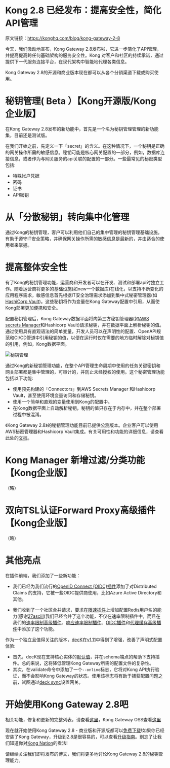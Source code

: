 # Kong 2.8 已经发布：提高安全性，简化API管理


原文链接：https://konghq.com/blog/kong-gateway-2-8

今天，我们激动地宣布，Kong Gateway 2.8发布啦，它进一步简化了API管理，并提高提高跨任何基础架构的服务安全性。Kong 对客户和社区的持续承诺，通过提供下一代服务连接平台，在现代架构中智能地代理各类信息。

Kong Gateway 2.8的开源和商业版本现在都可以从各个分销渠道下载或购买使用。

# 秘钥管理( Beta ）【Kong开源版/Kong企业版】

在Kong Gateway 2.8发布的新功能中，首先是一个名为秘钥管理管理的新功能集，目前还是测试版。

在我们开始之前，先定义一下「secret」的含义。在这种情况下，一个秘钥是正确的网关操作所需的敏感信息。秘钥可能是核心网关配置的一部分，例如，数据库连接信息，或者作为与网关服务的api关联的配置的一部分。一些最常见的秘密类型包括:

- 特殊帐户凭据
- 密码
- 证书
- API密钥


# 从「分散秘钥」转向集中化管理

通过Kong的秘钥管理，客户可以利用他们自己的集中管理的秘钥管理基础设施。有助于遵守IT安全策略，并确保网关操作所需的敏感信息是最新的，并由适合的使用者来掌握。


# 提高整体安全性

有了Kong的秘钥管理功能，运营商和开发者可以在开发、测试和部署api时独立工作。随着运营商将更多的基础设施(如new一个数据库)在线化，以支持不断变化的应用程序需求，敏感信息首先根据IT安全治理需求添加到集中式秘密管理器(如[HashiCorp Vault](https://www.vaultproject.io/))。这些秘钥将作为变量在Kong Gateway配置中引用，从而使Kong部署更加便携和安全。

配置秘钥管理后，Kong Gateway数据平面将向第三方秘钥管理器(如[AWS secrets Manager](https://aws.amazon.com/secrets-manager/)和Hashicorp Vault)请求秘钥，并在数据平面上解析秘钥的值。通过使用具有直观语法的简单变量，开发人员可以在声明性的配置、OpenAPI规范和CI/CD管道中引用秘钥的值，以便在运行时仅在需要的地方临时解除对秘钥值的引用，例如，Kong数据平面。

![秘钥管理](https://2tjosk2rxzc21medji3nfn1g-wpengine.netdna-ssl.com/wp-content/uploads/2022/03/Secrets-Management.png.webp)

通过Kong的新秘钥管理功能，在整个API管理生命周期中使用的任务关键密钥和网关部署都是集中管理的，可审计的，并防止未经授权的使用。这个秘密管理功能包括以下功能:

- 使用预先构建的「Connectors」到AWS Secrets Manager 和Hashicorp Vault，甚至使用环境变量访问和存储秘钥。
- 使用一个简单和直观的变量使用到Kong的配置中。
- 在Kong数据平面上自动解析秘钥，秘钥的值只存在于内存中，并在整个部署过程中被混淆。


《Kong Gateway 2.8》的秘钥管理功能目前已提供公测版本。企业客户可以使用AWS秘密管理器和Hashicorp Vault集成。有关可用性和功能的详细信息，请查看此处的[文档](https://docs.konghq.com/gateway/2.8.x/plan-and-deploy/security/secrets-management)。

# Kong Manager 新增过滤/分类功能【Kong企业版】

（略）

# 双向TSL认证Forward Proxy高级插件【Kong企业版】

（略）


# 其他亮点

在插件前端，我们添加了一些新功能：

- 我们已经为我们流行的[OpenID Connect (OIDC)插件](https://docs.konghq.com/hub/kong-inc/openid-connect/)添加了对Distributed Claims 的支持，它被一些OIDC提供商使用，比如Azure Active Directory和其他。

- 我们收到了一个社区合并请求，要求在[限速插件](https://docs.konghq.com/hub/kong-inc/rate-limiting/)上增加配置Redis用户名的能力(感谢[27ascii!](https://github.com/27ascii))我们已经合并了这个功能，不仅在速率限制插件中，而且在我们的[速率限制高级插件](https://docs.konghq.com/hub/kong-inc/rate-limiting-advanced/)、[响应速率限制插件](https://docs.konghq.com/hub/kong-inc/response-ratelimiting/)、[OIDC插件](https://docs.konghq.com/hub/kong-inc/openid-connect/)和[代理缓存高级插件](https://docs.konghq.com/hub/kong-inc/proxy-cache-advanced/)中添加了这个功能。


作为一个独立且值得关注的版本，[decK](https://docs.konghq.com/deck/)在[v1.11](https://github.com/kong/deck/blob/main/CHANGELOG.md#v1110)中得到了增强，改善了声明式配置体验:

- 首先，decK现在支持核心实体的[默认值](https://docs.konghq.com/deck/1.11.x/guides/defaults/)，并在schema端点的帮助下支持插件。总的来说，这将降低管理Kong Gateway所需的配置文件的复杂性。
- 其次，在validate命令中添加了一个`--online`标志，它将对Kong API执行验证，而不会影响Kong Gateway的状态。使用该标志将有助于捕获配置问题之前，试图通过[deck sync](https://docs.konghq.com/deck/1.11.x/reference/deck_sync/)设置网关。

# 开始使用Kong Gateway 2.8吧

相关功能，修复和更新的完整列表，请查看[这里](https://docs.konghq.com/gateway/changelog)，Kong Gateway OSS查看[这里](https://github.com/Kong/kong/blob/master/CHANGELOG.md)

现在就开始使用Kong Gateway 2.8 - 商业版和开源版都可以[免费下载](https://konghq.com/install/)!如果你已经安装了Kong Gateway，升级到2.8是很容易的，可以查看[升级指南](https://docs.konghq.com/gateway/latest/install-and-run/upgrade-enterprise/#main)。别忘了让我们知道你对[Kong Nation](https://discuss.konghq.com/)的看法!

请继续关注我们即将发布的博文，我们将更多地讨论Kong Gateway 2.8的秘钥管理能力。










